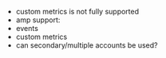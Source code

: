 * custom metrics is not fully supported
* amp support:
 * events
 * custom metrics
 * can secondary/multiple accounts be used?

